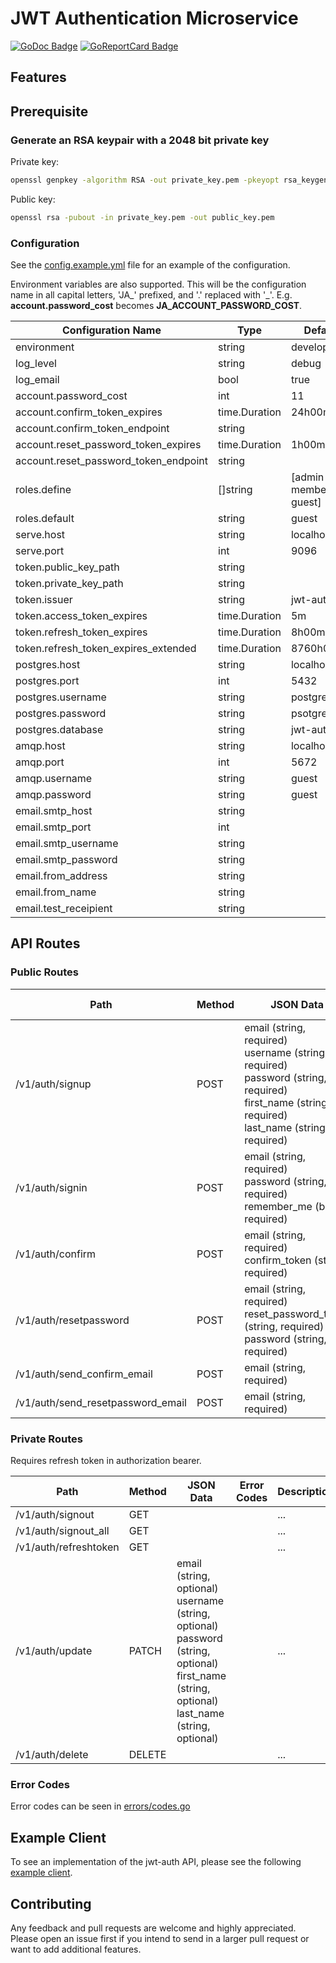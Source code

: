 # JWT Authentication Microservice

[![GoDoc Badge]][GoDoc] [![GoReportCard Badge]][GoReportCard]

[GoDoc]: https://godoc.org/github.com/mjah/jwt-auth
[GoDoc Badge]: https://godoc.org/github.com/mjah/jwt-auth?status.svg
[GoReportCard]: https://goreportcard.com/report/github.com/mjah/jwt-auth
[GoReportCard Badge]: https://goreportcard.com/badge/github.com/mjah/jwt-auth

## Features

## Prerequisite

### Generate an RSA keypair with a 2048 bit private key

Private key:

```sh
openssl genpkey -algorithm RSA -out private_key.pem -pkeyopt rsa_keygen_bits:2048
```

Public key:

```sh
openssl rsa -pubout -in private_key.pem -out public_key.pem
```

### Configuration

See the [config.example.yml](https://github.com/mjah/jwt-auth/blob/master/config.example.yml) file for an example of the configuration.

Environment variables are also supported. This will be the configuration name in all capital letters, 'JA\_' prefixed, and '.' replaced with '\_'. E.g. **account.password_cost** becomes **JA_ACCOUNT_PASSWORD_COST**.

Configuration Name | Type | Default | Description
---|---|---|---
environment | string | development | ...
log_level | string | debug | ...
log_email | bool | true | ...
account.password_cost | int | 11 | ...
account.confirm_token_expires | time.Duration | 24h00m | ...
account.confirm_token_endpoint | string | | ...
account.reset_password_token_expires | time.Duration | 1h00m | ...
account.reset_password_token_endpoint | string | | ...
roles.define | []string | [admin member guest] | ...
roles.default | string | guest | ...
serve.host | string | localhost | ...
serve.port | int | 9096 | ...
token.public_key_path | string || ...
token.private_key_path | string || ...
token.issuer | string | jwt-auth | ...
token.access_token_expires | time.Duration | 5m | ...
token.refresh_token_expires | time.Duration | 8h00m | ...
token.refresh_token_expires_extended | time.Duration | 8760h00m | ...
postgres.host | string | localhost | ...
postgres.port | int | 5432 | ...
postgres.username | string | postgres | ...
postgres.password | string | psotgres | ...
postgres.database | string | jwt-auth | ...
amqp.host | string | localhost | ...
amqp.port | int | 5672 | ...
amqp.username | string | guest | ...
amqp.password | string | guest | ...
email.smtp_host | string || ...
email.smtp_port | int || ...
email.smtp_username | string || ...
email.smtp_password | string || ...
email.from_address | string || ...
email.from_name | string || ...
email.test_receipient | string || ...

## API Routes

### Public Routes

Path | Method | JSON Data | Error Codes | Description
---|---|---|---|---
/v1/auth/signup | POST | email (string, required)<br>username (string, required)<br>password (string, required)<br>first_name (string, required)<br>last_name (string, required) || ...
/v1/auth/signin | POST | email (string, required)<br>password (string, required)<br>remember_me (bool, required) || ...
/v1/auth/confirm | POST | email (string, required)<br>confirm_token (string, required) || ...
/v1/auth/resetpassword | POST | email (string, required)<br>reset_password_token (string, required)<br>password (string, required) || ...
/v1/auth/send_confirm_email | POST | email (string, required) || ...
/v1/auth/send_resetpassword_email | POST | email (string, required) || ...

### Private Routes

Requires refresh token in authorization bearer.

Path | Method | JSON Data | Error Codes | Description
---|---|---|---|---
/v1/auth/signout | GET ||| ...
/v1/auth/signout_all | GET ||| ...
/v1/auth/refreshtoken | GET ||| ...
/v1/auth/update | PATCH | email (string, optional)<br>username (string, optional)<br>password (string, optional)<br>first_name (string, optional)<br>last_name (string, optional) || ...
/v1/auth/delete | DELETE ||| ...

### Error Codes

Error codes can be seen in [errors/codes.go](https://github.com/mjah/jwt-auth/blob/master/errors/codes.go)

## Example Client

To see an implementation of the jwt-auth API, please see the following [example client](https://github.com/mjah/jwt-auth-client-example).

## Contributing

Any feedback and pull requests are welcome and highly appreciated. Please open an issue first if you intend to send in a larger pull request or want to add additional features.
